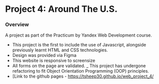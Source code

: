 # Project 4: Around The U.S.

### Overview

A project as part of the Practicum by Yandex Web Development course. 

- This project is the first to include the use of Javascript, alongside previously learnt HTML and CSS technologies.
- Design was provided via Figma
- This website is responsive to screensize
- All forms on the page are validated. 
_ This project has undergone refactoring to fit Object Orientation Programming (OOP) principles.
- [Link to the github pages - https://tsheep30.github.io/web_project_4/

